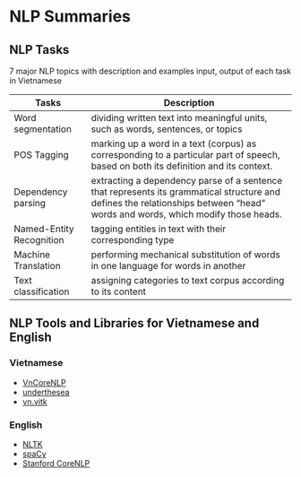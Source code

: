 # NLP Summaries

## NLP Tasks

7 major NLP topics with description and examples input, output of each task in Vietnamese

| Tasks         | Description   | 
| ------------- | ------------- | 
| Word segmentation              | dividing written text into meaningful units, such as words, sentences, or topics              |
| POS Tagging   | marking up a word in a text (corpus) as corresponding to a particular part of speech, based on both its definition and its context.   |
| Dependency parsing    | extracting a dependency parse of a sentence that represents its grammatical structure and defines the relationships between “head” words and words, which modify those heads. | 
| Named-Entity Recognition  | tagging entities in text with their corresponding type               |
| Machine Translation              | performing mechanical substitution of words in one language for words in another              |
| Text classification               | assigning categories to text corpus according to its content              |

## NLP Tools and Libraries for Vietnamese and English

### Vietnamese

- [VnCoreNLP](https://github.com/vncorenlp/VnCoreNLP)
- [underthesea](https://github.com/undertheseanlp/underthesea)
- [vn.vitk](https://github.com/phuonglh/vn.vitk)

### English

- [NLTK](https://github.com/nltk/nltk)
- [spaCy](https://github.com/explosion/spaCy)
- [Stanford CoreNLP](https://github.com/stanfordnlp/CoreNLP)